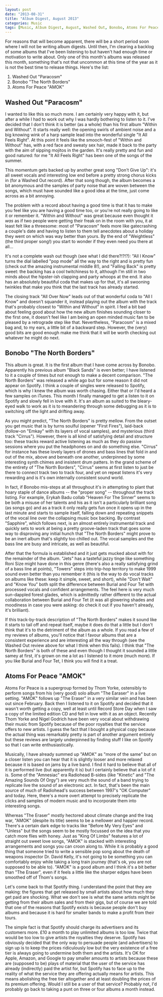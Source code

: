 ```yaml
---
layout: post
date: "2013-08-31"
title: "Album Digest, August 2013"
categories: Music
tags: [Music, Album Digest, August, Washed Out, Bonobo, Atoms For Peace]
---
```


For reasons that will become apparent, there will be a short period soon where I will not be writing album digests. Until then, I'm clearing a backlog of some albums that I've been listening to but haven't had enough time or motivation to write about. Only one of this month's albums was released this month, something that's not that uncommon at this time of the year as it is not the best time to release things. Here's the list:

1. Washed Out "Paracosm"
2. Bonobo "The North Borders"
3. Atoms For Peace "AMOK"

## Washed Out "Paracosm"

I wanted to like this so much more. I am certainly very happy with it, but after a while I had to work out why I was hardly bothering to listen to it. I've decided that I don't think it is better (as a whole) than his first album "Within and Without". It starts really well: the opening swirls of ambient noise and a big knowing wink of a harp sample lead into the wonderful single "It All Feels Right". At this point it feels like the smooch-fest of "Within and Without" has, with a red face and sweaty sex hair, made it back to the party with the aim of sipping mojitos in the garden. It's really pretty and fun and good natured: for me "It All Feels Right" has been one of the songs of the summer.

This momentum gets backed up by another great song "Don't Give Up": it's all sweet vocals and interesting low end before a pretty strong chorus kicks in (for a Washed Out record). After that song though, the album becomes a bit anonymous and the samples of party noise that are woven between the songs, which must have sounded like a good idea at the time, just come across as a bit annoying.

The problem with a record about having a good time is that it has to make you feel like you are having a good time too, or you're not really going to like it or remember it. "Within and Without" was great because even thought it _was_ as if two people were getting their freak on in the room with you, it at least felt like a threesome: most of "Paracosm" feels more like gatecrashing a couple's date and having to listen to them tell anecdotes about a holiday they went on which was way better than yours. By the end of "Weightless" (the third proper song!) you start to wonder if they even need you there at all...

It's not a complete wash out though (see what I did there?!?!?): "All I Know" turns the dial labelled "pop mode" all the way to the right and is pretty fun (check out the amazing instrumental middle 8!), and "Falling Back" is pretty sweet: the backing has a cool twitchiness to it, although I'm still in two minds about the hipster-ish clapping and party whoops at the end. It also has an absolutely beautiful coda that makes up for that, it's all swooning twinkles that make you think that the last track has already started.

The closing track "All Over Now" leads out of that wonderful coda to "All I Know" and doesn't squander it, instead playing out the album with the track that's probably closest to "Within and Without" in spirit. I feel a bit bad about feeling good about how the new album finishes sounding closer to the first one, it doesn't feel like I am being an open minded music fan to be pleased by a retrograde step like that. Nevertheless, "Paracosm" is a mixed bag and, to my ears, a little bit of a backward step. However, the (very) good bits are good enough make me think that it will be worth checking out whatever he might do next.

## Bonobo "The North Borders"

This album is great. It is the first album that I have come across by Bonobo. Apparently his previous album "Black Sands" is even better; I have listened to it a couple of times but not enough to make a decent comparison. "The North Borders" was released a while ago but for some reason it did not appear on Spotify. I think a couple of singles were released to Spotify, which is why I knew the album was worth chasing. Either that or I'd heard a few samples on iTunes. This month I finally managed to get a listen to it on Spotify and slowly fell in love with it. It's an album as suited to the bleary-eyed walk to work as it is to meandering through some debugging as it is to switching off the light and drifting away.

As you might predict, "The North Borders" is pretty mellow. From the outset you get music that is by turns soulful (opener "First Fires"), laid-back (follow-on "Emkay" with its layers of vocal samples), and mysterious (third track "Cirrus"). However, there is all kind of satisfying detail and structure too: these tracks reward active listening as much as they do passive sessions where you put the headphones on and do something else. "Cirrus" for instance has these lovely layers of drones and bass lines that fold in and out of the mix, above and beneath one another, underpinned by some interesting synth chimes and insistent drum patters. In the grand scheme of the entirety of "The North Borders", "Cirrus" seems at first listen to just be there to connect track two to track four, and yet on repeat listens it's very rewarding and is it's own internally consistent sound world.

In fact, if Bonobo mis-steps at all throughout it's in attempting to plant that hoary staple of dance albums -- the "proper song" -- throughout the track listing. For example, Erykah Badu collab "Heaven For The Sinner" seems to be both a misuse of her talents and his as it isn't a particularly brilliant song (as songs go) and as a track it only really gets fun once it opens up in the last minute and starts to sample itself, falling down and repeating snippets of the vocal line over the collapsing music box backing. By contrast "Sapphire", which follows next, is an almost entirely instrumental track and quickly sets to work at being a pretty groove-laden track that goes some way to disproving any initial hunch that "The North Borders" might prove to be an inert album that's slightly too chilled out. The vocal samples and the bass line are busy and intricate, as well as beautiful.

After that the formula is established and it just gets mucked about with for the remainder of the album. "Jets" has a tasteful jazzy tinge like something Roni Size might have done in this genre (there's also a really satisfying grind of a bass line at points), "Towers" steps into trip-hop territory to make 1999 sound even better than you remember it (this is the way to do vocal tracks on albums like these: keep it simple, sweet, and short), while "Don't Wait" and "Know You" both split the difference between Burial and Four Tet with processed vocals and confident arrangements. The feel here is very much sun-dappled forest glades, which is admittedly rather different to the actual collaboration between Burial and Four Tet (it was all glowering shades and moodiness in case you were asking: do check it out if you haven't already, it's brilliant).

If this track-by-track description of "The North Borders" makes it sound like it starts to tail off and repeat itself, maybe it does do that a little but I don't think that it's to the detriment of the album as a whole. If you read a few of my reviews of albums, you'll notice that I favour albums that are a consistent experience and are interesting all the way through (see the Washed Out review above for what I think when this fails). I think that "The North Borders" is both of these and even though I thought it sounded a little samey at first, it's grown on me a lot as I listened to it more (much more). If you like Burial and Four Tet, I think you will find it a treat.

## Atoms For Peace "AMOK"

Atoms For Peace is a supergroup formed by Thom Yorke, ostensibly to perform songs from his (very good) solo album "The Earaser" in a live setting. "AMOK" follows up "The Eraser" in a very similar vein and has been out since February. Back then I listened to it on Spotify and decided that it wasn't worth getting a copy, well at least until Record Store Day when I saw a copy of the limited edition CD and fell in love with it as an object. Recently Thom Yorke and Nigel Godrich have been very vocal about withdrawing their music from Spotify because of the poor royalties that the service offers to new artists. I guess the fact that I bought a physical copy because the actual thing was remarkably pretty is part of another argument entirely but these reviews are largely underpinned by finding stuff I like on Spotify so that I can write enthusiastically.

Musically, I have already summed up "AMOK" as "more of the same" but on a closer listen you can hear that it is slightly looser and more relaxed because it is based on jams by a live band. I find it hard to believe that all of it is performed live (but apparently it is) but I certainly believe that a lot of it is. Some of the "Amnesiac" era Radiohead B-sides (like "Kinetic" and "The Amazing Sounds Of Orgy") are very much the sound of a band trying to replicate live the sound of an electronic act. In fact, that's been the main source of much of Radiohead's success between 1997's "OK Computer" and today. Here, there's a more overt attempt to precisely replicate the clicks and samples of modern music and to incorporate them into interesting songs.

Whereas "The Eraser" mostly hectored about climate change and the Iraq war, "AMOK" (despite its title) seems to be a mellower and happier record. There's a certain dark edge to tracks like "Before My Very Eyes" and "Unless" but the songs seem to be mostly focussed on the idea that you catch more flies with honey. Just as "King Of Limbs" features a lot of straight out sweet love songs, "AMOK" is stacked with interesting arrangements and songs you can croon along to. While it is probably a good thing that someone tried to write a sensible pop song about the death of weapons inspector Dr. David Kelly, it's not going to be something you can comfortably enjoy while taking a long train journey (that's ok, you are not supposed to be able to). "AMOK" is a good album and I think it's a bit better than "The Eraser", even if it feels a little like the sharper edges have been smoothed off of Thom's songs.

Let's come back to that Spotify thing. I understand the point that they are making: the figures that get released by small artists about how much they get paid are shocking. What we don't see is what the same artists might be getting from their album sales and from their gigs, but of course we are told that one of the reasons that Spotify exists is because people don't buy albums and because it is hard for smaller bands to make a profit from their tours.

The simple fact is that Spotify should charge its advertisers and its customers more. £10 a month to play unlimited albums is too low. Twice that would be too low to give artists the royalties they deserve. Spotify has obviously decided that the only way to persuade people (and advertisers) to sign up is to keep the prices ridiculously low but the very existence of a free tier is always going to undermine both them and the artists. It's OK for Apple, Amazon, and Google to pay smaller amounts to artists because these are (supposed to be) plays of material that the user of the service has already (indirectly) paid the artist for, but Spotify has to face up to the reality of what the service they are offering actually means for artists. This means abolishing the free tier altogether and at least doubling the prices of its premium offering. Would I still be a user of that service? Probably not, I'd probably go back to taking a punt on three or four albums a month instead.
